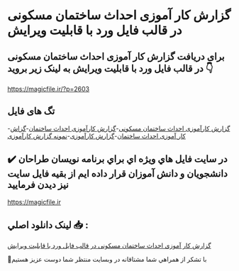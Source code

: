 # گزارش کار آموزی احداث ساختمان مسکونی در قالب فایل ورد با قابلیت ویرایش

## برای دریافت گزارش کار آموزی احداث ساختمان مسکونی در قالب فایل ورد با قابلیت ویرایش به لینک زیر بروید 👇

https://magicfile.ir/?p=2603

## تگ های فایل

-[گزارش کارآموزی احداث ساختمان مسکونی](https://magicfile.ir/product/%da%af%d8%b2%d8%a7%d8%b1%d8%b4-%da%a9%d8%a7%d8%b1-%d8%a2%d9%85%d9%88%d8%b2%db%8c-%d8%a7%d8%ad%d8%af%d8%a7%d8%ab-%d8%b3%d8%a7%d8%ae%d8%aa%d9%85%d8%a7%d9%86-%d9%85%d8%b3%da%a9%d9%88%d9%86%db%8c/)-[گزارش کارآموزی احداث ساختمان](https://magicfile.ir/product/%da%af%d8%b2%d8%a7%d8%b1%d8%b4-%da%a9%d8%a7%d8%b1-%d8%a2%d9%85%d9%88%d8%b2%db%8c-%d8%a7%d8%ad%d8%af%d8%a7%d8%ab-%d8%b3%d8%a7%d8%ae%d8%aa%d9%85%d8%a7%d9%86-%d9%85%d8%b3%da%a9%d9%88%d9%86%db%8c/)-[گزاش کار آموزی احداث ساختمان](https://magicfile.ir/product/%da%af%d8%b2%d8%a7%d8%b1%d8%b4-%da%a9%d8%a7%d8%b1-%d8%a2%d9%85%d9%88%d8%b2%db%8c-%d8%a7%d8%ad%d8%af%d8%a7%d8%ab-%d8%b3%d8%a7%d8%ae%d8%aa%d9%85%d8%a7%d9%86-%d9%85%d8%b3%da%a9%d9%88%d9%86%db%8c/)-[گزارش کارآموزی](https://magicfile.ir/product/%da%af%d8%b2%d8%a7%d8%b1%d8%b4-%da%a9%d8%a7%d8%b1-%d8%a2%d9%85%d9%88%d8%b2%db%8c-%d8%a7%d8%ad%d8%af%d8%a7%d8%ab-%d8%b3%d8%a7%d8%ae%d8%aa%d9%85%d8%a7%d9%86-%d9%85%d8%b3%da%a9%d9%88%d9%86%db%8c/)-[نمونه گزارش کارآموزی](https://magicfile.ir/product/%da%af%d8%b2%d8%a7%d8%b1%d8%b4-%da%a9%d8%a7%d8%b1-%d8%a2%d9%85%d9%88%d8%b2%db%8c-%d8%a7%d8%ad%d8%af%d8%a7%d8%ab-%d8%b3%d8%a7%d8%ae%d8%aa%d9%85%d8%a7%d9%86-%d9%85%d8%b3%da%a9%d9%88%d9%86%db%8c/)

## ✔️ در سايت فايل هاي ويژه اي براي برنامه نويسان طراحان دانشجويان و دانش آموزان قرار داده ايم از بقيه فايل سايت نيز ديدن فرماييد

https://magicfile.ir


## لينک دانلود اصلي 📥 :

[گزارش کار آموزی احداث ساختمان مسکونی در قالب فایل ورد با قابلیت ویرایش](https://magicfile.ir/product/%da%af%d8%b2%d8%a7%d8%b1%d8%b4-%da%a9%d8%a7%d8%b1-%d8%a2%d9%85%d9%88%d8%b2%db%8c-%d8%a7%d8%ad%d8%af%d8%a7%d8%ab-%d8%b3%d8%a7%d8%ae%d8%aa%d9%85%d8%a7%d9%86-%d9%85%d8%b3%da%a9%d9%88%d9%86%db%8c/) 


🙏با تشکر از همراهي شما مشتاقانه در وبسایت منتظر شما دوست عزیز هستیم

